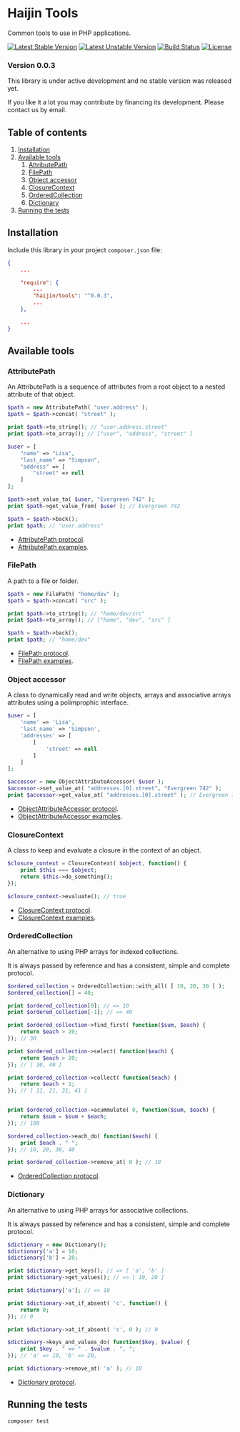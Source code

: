 # Haijin Tools

Common tools to use in PHP applications.

[![Latest Stable Version](https://poser.pugx.org/haijin/tools/version)](https://packagist.org/packages/haijin/tools)
[![Latest Unstable Version](https://poser.pugx.org/haijin/tools/v/unstable)](https://packagist.org/packages/haijin/tools)
[![Build Status](https://travis-ci.com/haijin-development/php-tools.svg?branch=v0.0.2)](https://travis-ci.com/haijin-development/php-tools)
[![License](https://poser.pugx.org/haijin/tools/license)](https://packagist.org/packages/haijin/tools)

### Version 0.0.3

This library is under active development and no stable version was released yet.

If you like it a lot you may contribute by financing its development. Please contact us by email.

## Table of contents

1. [Installation](#c-1)
2. [Available tools](#c-2)
    1. [AttributePath](#c-2-1)
    2. [FilePath](#c-2-2)
    3. [Object accessor](#c-2-3)
    4. [ClosureContext](#c-2-4)
    5. [OrderedCollection](#c-2-5)
    6. [Dictionary](#c-2-6)
3. [Running the tests](#c-3)

<a name="c-1"></a>
## Installation

Include this library in your project `composer.json` file:

```json
{
    ...

    "require": {
        ...
        "haijin/tools": "^0.0.3",
        ...
    },

    ...
}
```

<a name="c-2"></a>
## Available tools

<a name="c-2-1"></a>
### AttributePath

An AttributePath is a sequence of attributes from a root object to a nested attribute of that object.

```php
$path = new AttributePath( "user.address" );
$path = $path->concat( "street" );

print $path->to_string(); // "user.address.street"
print $path->to_array(); // ["user", "address", "street" ]

$user = [
    "name" => "Lisa",
    "last_name" => "Simpson",
    "address" => [
        "street" => null
    ]
];

$path->set_value_to( $user, "Evergreen 742" );
print $path->get_value_from( $user ); // Evergreen 742

$path = $path->back();
print $path; // "user.address"
```

* [AttributePath protocol](./documentation/attribute-path.md).
* [AttributePath examples](./documentation/attribute-path-examples.php).

<a name="c-2-2"></a>
### FilePath

A path to a file or folder.

```php
$path = new FilePath( "home/dev" );
$path = $path->concat( "src" );

print $path->to_string(); // "home/dev/src"
print $path->to_array(); // ["home", "dev", "src" ]

$path = $path->back();
print $path; // "home/dev"
```

* [FilePath protocol](./documentation/attribute-path.md#c-3).
* [FilePath examples](./documentation/file-path-examples.php).

<a name="c-2-3"></a>
### Object accessor

A class to dynamically read and write objects, arrays and associative arrays attributes using a polimprophic interface.

```php
$user = [
    'name' => 'Lisa',
    'last_name' => 'Simpson',
    'addresses' => [
        [
            'street' => null
        ]
    ]
];

$accessor = new ObjectAttributeAccessor( $user );
$accessor->set_value_at( "addresses.[0].street", "Evergreen 742" );
print $accessor->get_value_at( "addresses.[0].street" ); // Evergreen 742
```

* [ObjectAttributeAccessor protocol](./documentation/object-attribute-accessor.md).
* [ObjectAttributeAccessor examples](./documentation/object-attribute-accessor-examples.php).

<a name="c-2-4"></a>
### ClosureContext

A class to keep and evaluate a closure in the context of an object.

```php
$closure_context = ClosureContext( $object, function() {
    print $this === $object;
    return $this->do_something();
});

$closure_context->evaluate(); // true
```

* [ClosureContext protocol](./documentation/closure-context.md).
* [ClosureContext examples](./documentation/closure-context-examples.php).

<a name="c-2-5"></a>
### OrderedCollection

An alternative to using PHP arrays for indexed collections.

It is always passed by reference and has a consistent, simple and complete protocol.

```php
$ordered_collection = OrderedCollection::with_all( [ 10, 20, 30 ] );
$ordered_collection[] = 40;

print $ordered_collection[0]; // => 10
print $ordered_collection[-1]; // => 40

print $ordered_collection->find_first( function($sum, $each) {
    return $each > 20;
}); // 30

print $ordered_collection->select( function($each) {
    return $each > 20;
}); // [ 30, 40 ]

print $ordered_collection->collect( function($each) {
    return $each + 1;
}); // [ 11, 21, 31, 41 ]


print $ordered_collection->acummulate( 0, function($sum, $each) {
    return $sum = $sum + $each;
}); // 100

$ordered_collection->each_do( function($each) {
    print $each . " ";
}); // 10, 20, 30, 40 

print $ordered_collection->remove_at( 0 ); // 10
```

* [OrderedCollection protocol](./documentation/ordered-collection.md).

<a name="c-2-6"></a>
### Dictionary

An alternative to using PHP arrays for associative collections.

It is always passed by reference and has a consistent, simple and complete protocol.


```php
$dictionary = new Dictionary();
$dictionary['a'] = 10;
$dictionary['b'] = 20;

print $dictionary->get_keys(); // => [ 'a', 'b' ]
print $dictionary->get_values(); // => [ 10, 20 ]

print $dictionary['a']; // => 10

print $dictionary->at_if_absent( 'c', function() {
    return 0;
}); // 0

print $dictionary->at_if_absent( 'c', 0 ); // 0

$dictionary->keys_and_values_do( function($key, $value) {
    print $key . " => " . $value . ", ";
}); // 'a' => 10, 'b' => 20,  

print $dictionary->remove_at( 'a' ); // 10
```

* [Dictionary protocol](./documentation/dictionary.md).


<a name="c-3"></a>
## Running the tests

```
composer test
```